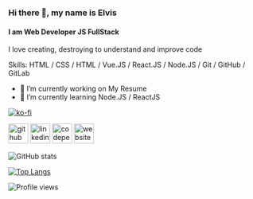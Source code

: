### Hi there 👋, my name is Elvis
#### I am Web Developer JS FullStack
I love creating, destroying to understand and improve code

Skills: HTML / CSS / HTML / Vue.JS / React.JS / Node.JS / Git / GitHub / GitLab

- 🔭 I’m currently working on My Resume 
- 🌱 I’m currently learning Node.JS / ReactJS 

[![ko-fi](https://www.ko-fi.com/img/githubbutton_sm.svg)](https://ko-fi.com/J3J02TMN2)

[<img src='https://cdn.jsdelivr.net/npm/simple-icons@3.0.1/icons/github.svg' alt='github' height='40'>](https://github.com/ElvisGmz)  [<img src='https://cdn.jsdelivr.net/npm/simple-icons@3.0.1/icons/linkedin.svg' alt='linkedin' height='40'>](https://www.linkedin.com/in/ElvisGmz/)  [<img src='https://cdn.jsdelivr.net/npm/simple-icons@3.0.1/icons/codepen.svg' alt='codepen' height='40'>](https://codepen.io/ElvisGmz_)  [<img src='https://cdn.jsdelivr.net/npm/simple-icons@3.0.1/icons/icloud.svg' alt='website' height='40'>](https://portafolio-gmz.web.app/)  

![GitHub stats](https://github-readme-stats.vercel.app/api?username=ElvisGmz&show_icons=true)  

[![Top Langs](https://github-readme-stats.vercel.app/api/top-langs/?username=ElvisGmz)](https://github.com/anuraghazra/github-readme-stats)

![Profile views](https://gpvc.arturio.dev/ElvisGmz)  
